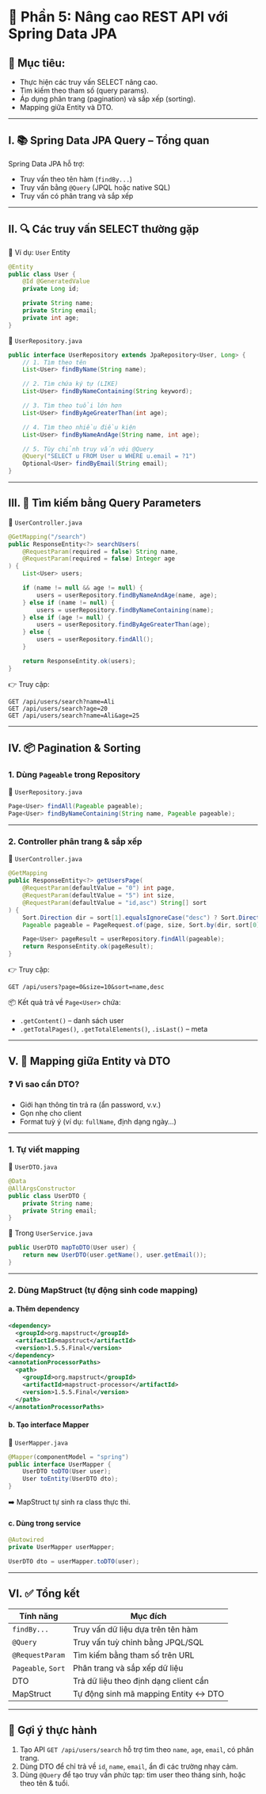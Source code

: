 # 🚀 **Phần 5: Nâng cao REST API với Spring Data JPA**

## 🎯 Mục tiêu:

* Thực hiện các truy vấn SELECT nâng cao.
* Tìm kiếm theo tham số (query params).
* Áp dụng phân trang (pagination) và sắp xếp (sorting).
* Mapping giữa Entity và DTO.

---

## I. 📚 Spring Data JPA Query – Tổng quan

Spring Data JPA hỗ trợ:

* Truy vấn theo tên hàm (`findBy...`)
* Truy vấn bằng `@Query` (JPQL hoặc native SQL)
* Truy vấn có phân trang và sắp xếp

---

## II. 🔍 Các truy vấn SELECT thường gặp

📄 Ví dụ: `User` Entity

```java
@Entity
public class User {
    @Id @GeneratedValue
    private Long id;

    private String name;
    private String email;
    private int age;
}
```

📄 `UserRepository.java`

```java
public interface UserRepository extends JpaRepository<User, Long> {
    // 1. Tìm theo tên
    List<User> findByName(String name);

    // 2. Tìm chứa ký tự (LIKE)
    List<User> findByNameContaining(String keyword);

    // 3. Tìm theo tuổi lớn hơn
    List<User> findByAgeGreaterThan(int age);

    // 4. Tìm theo nhiều điều kiện
    List<User> findByNameAndAge(String name, int age);

    // 5. Tùy chỉnh truy vấn với @Query
    @Query("SELECT u FROM User u WHERE u.email = ?1")
    Optional<User> findByEmail(String email);
}
```

---

## III. 🧭 Tìm kiếm bằng Query Parameters

📄 `UserController.java`

```java
@GetMapping("/search")
public ResponseEntity<?> searchUsers(
    @RequestParam(required = false) String name,
    @RequestParam(required = false) Integer age
) {
    List<User> users;

    if (name != null && age != null) {
        users = userRepository.findByNameAndAge(name, age);
    } else if (name != null) {
        users = userRepository.findByNameContaining(name);
    } else if (age != null) {
        users = userRepository.findByAgeGreaterThan(age);
    } else {
        users = userRepository.findAll();
    }

    return ResponseEntity.ok(users);
}
```

👉 Truy cập:

```
GET /api/users/search?name=Ali
GET /api/users/search?age=20
GET /api/users/search?name=Ali&age=25
```

---

## IV. 📦 Pagination & Sorting

### 1. Dùng `Pageable` trong Repository

📄 `UserRepository.java`

```java
Page<User> findAll(Pageable pageable);
Page<User> findByNameContaining(String name, Pageable pageable);
```

---

### 2. Controller phân trang & sắp xếp

📄 `UserController.java`

```java
@GetMapping
public ResponseEntity<?> getUsersPage(
    @RequestParam(defaultValue = "0") int page,
    @RequestParam(defaultValue = "5") int size,
    @RequestParam(defaultValue = "id,asc") String[] sort
) {
    Sort.Direction dir = sort[1].equalsIgnoreCase("desc") ? Sort.Direction.DESC : Sort.Direction.ASC;
    Pageable pageable = PageRequest.of(page, size, Sort.by(dir, sort[0]));

    Page<User> pageResult = userRepository.findAll(pageable);
    return ResponseEntity.ok(pageResult);
}
```

👉 Truy cập:

```
GET /api/users?page=0&size=10&sort=name,desc
```

📦 Kết quả trả về `Page<User>` chứa:

* `.getContent()` – danh sách user
* `.getTotalPages()`, `.getTotalElements()`, `.isLast()` – meta

---

## V. 🔄 Mapping giữa Entity và DTO

### ❓ Vì sao cần DTO?

* Giới hạn thông tin trả ra (ẩn password, v.v.)
* Gọn nhẹ cho client
* Format tuỳ ý (ví dụ: `fullName`, định dạng ngày…)

---

### 1. Tự viết mapping

📄 `UserDTO.java`

```java
@Data
@AllArgsConstructor
public class UserDTO {
    private String name;
    private String email;
}
```

📄 Trong `UserService.java`

```java
public UserDTO mapToDTO(User user) {
    return new UserDTO(user.getName(), user.getEmail());
}
```

---

### 2. Dùng **MapStruct** (tự động sinh code mapping)

#### a. Thêm dependency

```xml
<dependency>
  <groupId>org.mapstruct</groupId>
  <artifactId>mapstruct</artifactId>
  <version>1.5.5.Final</version>
</dependency>
<annotationProcessorPaths>
  <path>
    <groupId>org.mapstruct</groupId>
    <artifactId>mapstruct-processor</artifactId>
    <version>1.5.5.Final</version>
  </path>
</annotationProcessorPaths>
```

#### b. Tạo interface Mapper

📄 `UserMapper.java`

```java
@Mapper(componentModel = "spring")
public interface UserMapper {
    UserDTO toDTO(User user);
    User toEntity(UserDTO dto);
}
```

➡️ MapStruct tự sinh ra class thực thi.

#### c. Dùng trong service

```java
@Autowired
private UserMapper userMapper;

UserDTO dto = userMapper.toDTO(user);
```

---

## VI. ✅ Tổng kết

| Tính năng          | Mục đích                               |
| ------------------ | -------------------------------------- |
| `findBy...`        | Truy vấn dữ liệu dựa trên tên hàm      |
| `@Query`           | Truy vấn tuỳ chỉnh bằng JPQL/SQL       |
| `@RequestParam`    | Tìm kiếm bằng tham số trên URL         |
| `Pageable`, `Sort` | Phân trang và sắp xếp dữ liệu          |
| DTO                | Trả dữ liệu theo định dạng client cần  |
| MapStruct          | Tự động sinh mã mapping Entity <-> DTO |

---

## 📝 Gợi ý thực hành

1. Tạo API `GET /api/users/search` hỗ trợ tìm theo `name`, `age`, `email`, có phân trang.
2. Dùng DTO để chỉ trả về `id`, `name`, `email`, ẩn đi các trường nhạy cảm.
3. Dùng `@Query` để tạo truy vấn phức tạp: tìm user theo tháng sinh, hoặc theo tên & tuổi.

